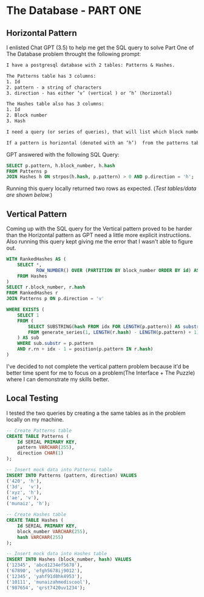 # The Database - PART ONE

## Horizontal Pattern
I enlisted Chat GPT (3.5) to help me get the SQL query to solve Part One of The Database problem throught the following prompt:

```txt
I have a postgresql database with 2 tables: Patterns & Hashes.

The Patterns table has 3 columns:
1. Id
2. pattern - a string of characters 
3. direction - has either ‘v’ (vertical ) or ‘h’ (horizontal)

The Hashes table also has 3 columns:
1. Id
2. Block number
3. Hash 

I need a query (or series of queries), that will list which block number ( 'block' column from 'hashes' table) matches each pattern in the patterns table.

If a pattern is horizontal (denoted with an ‘h’)  from the patterns table, the pattern must appear as a substring of one of the hashes for that block.
```

GPT answered with the following SQL Query:
```SQL
SELECT p.pattern, h.block_number, h.hash
FROM Patterns p
JOIN Hashes h ON strpos(h.hash, p.pattern) > 0 AND p.direction = 'h';
```
Running this query locally returned two rows as expected. (*Test tables/data are shown below.*)

## Vertical Pattern

Coming up with the SQL query for the Vertical pattern proved to be harder than the Horizontal pattern as GPT need a little more explicit instructiions. Also running this query kept giving me the error that I wasn't able to figure out. 

```SQL
WITH RankedHashes AS (
    SELECT *,
           ROW_NUMBER() OVER (PARTITION BY block_number ORDER BY id) AS rn
    FROM Hashes
)
SELECT r.block_number, r.hash
FROM RankedHashes r
JOIN Patterns p ON p.direction = 'v'

WHERE EXISTS (
    SELECT 1
    FROM (
        SELECT SUBSTRING(hash FROM idx FOR LENGTH(p.pattern)) AS substr
        FROM generate_series(1, LENGTH(r.hash) - LENGTH(p.pattern) + 1) AS idx
    ) AS sub
    WHERE sub.substr = p.pattern
    AND r.rn + idx - 1 = position(p.pattern IN r.hash)
)
```

I've decided to not complete the vertical pattern problem because it'd be better time spent for me to focus on a problem(The Interface + The Puzzle) where I can demonstrate my skills better. 


## Local Testing
I tested the two queries by creating a the same tables as in the problem locally on my machine.

```SQL
-- Create Patterns table
CREATE TABLE Patterns (
    Id SERIAL PRIMARY KEY,
    pattern VARCHAR(255),
    direction CHAR(1)
);

-- Insert mock data into Patterns table
INSERT INTO Patterns (pattern, direction) VALUES
('420', 'h'),
('3d',  'v'),
('xyz', 'h'),
('ae', 'v'),
('munaiz', 'h');

-- Create Hashes table
CREATE TABLE Hashes (
    Id SERIAL PRIMARY KEY,
    block_number VARCHAR(255),
    hash VARCHAR(255)
);

-- Insert mock data into Hashes table
INSERT INTO Hashes (block_number, hash) VALUES
('12345', 'abcd1234ef5678'),
('67890', 'efgh5678ij9012'),
('12345', 'yahf91d8hk4953'),
('10111', 'munaizahmediscool'),
('987654', 'qrst7420uv1234');
```

